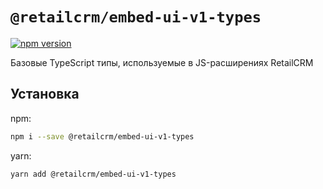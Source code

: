 # `@retailcrm/embed-ui-v1-types`

[![npm version](https://img.shields.io/npm/v/@retailcrm/embed-ui-v1-types.svg)](https://www.npmjs.com/package/@retailcrm/embed-ui-v1-types)

Базовые TypeScript типы, используемые в JS-расширениях RetailCRM

## Установка

npm:

```bash
npm i --save @retailcrm/embed-ui-v1-types
```

yarn:
```bash
yarn add @retailcrm/embed-ui-v1-types
```